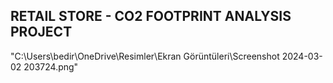 ## RETAIL STORE - CO2 FOOTPRINT ANALYSIS PROJECT

"C:\Users\bedir\OneDrive\Resimler\Ekran Görüntüleri\Screenshot 2024-03-02 203724.png"

